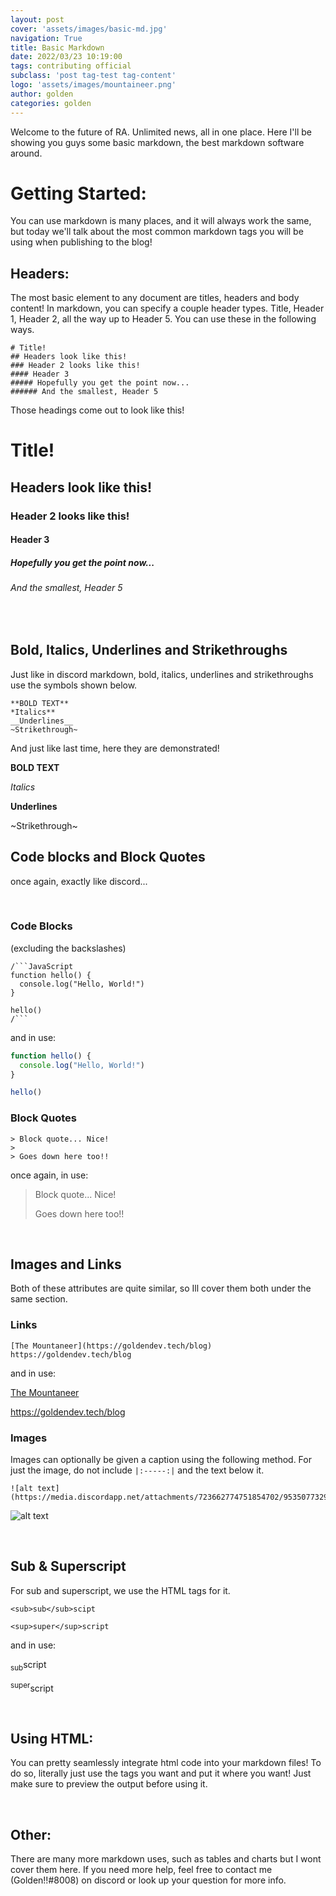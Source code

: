 ```yaml
---
layout: post
cover: 'assets/images/basic-md.jpg'
navigation: True
title: Basic Markdown
date: 2022/03/23 10:19:00
tags: contributing official 
subclass: 'post tag-test tag-content'
logo: 'assets/images/mountaineer.png'
author: golden
categories: golden
---
```


Welcome to the future of RA. Unlimited news, all in one place. Here I'll be showing you guys some basic markdown, the best markdown software around.

# Getting Started:

You can use markdown is many places, and it will always work the same, but today we'll talk about the most common markdown tags you will be using when publishing to the blog!

## Headers:

The most basic element to any document are titles, headers and body content! In markdown, you can specify a couple header types. Title, Header 1, Header 2, all the way up to Header 5. You can use these in the following ways.

```
# Title!
## Headers look like this!
### Header 2 looks like this!
#### Header 3 
##### Hopefully you get the point now...
###### And the smallest, Header 5

```
Those headings come out to look like this!
# Title!
## Headers look like this!
### Header 2 looks like this!
#### Header 3 
##### Hopefully you get the point now...
###### And the smallest, Header 5

<br>

## Bold, Italics, Underlines and Strikethroughs

Just like in discord markdown, bold, italics, underlines and strikethroughs use the symbols shown below.

```
**BOLD TEXT**
*Italics**
__Underlines__
~Strikethrough~
```
And just like last time, here they are demonstrated!

**BOLD TEXT**

*Italics*

__Underlines__

~Strikethrough~

## Code blocks and Block Quotes
once again, exactly like discord...

<br>

### Code Blocks
(excluding the backslashes)
```
/```JavaScript
function hello() {
  console.log("Hello, World!")
}

hello()
/```
```
and in use:
```JavaScript
function hello() {
  console.log("Hello, World!")
}

hello()
```

### Block Quotes
```
> Block quote... Nice!
>
> Goes down here too!!
```
once again, in use:
> Block quote... Nice!
>
> Goes down here too!!

<br>

## Images and Links
Both of these attributes are quite similar, so Ill cover them both under the same section.

### Links
```
[The Mountaneer](https://goldendev.tech/blog)
https://goldendev.tech/blog
```
and in use:

[The Mountaneer](https://goldendev.tech/blog)

https://goldendev.tech/blog

### Images
Images can optionally be given a caption using the following method. For just the image, do not include `|:-----:|` and the text below it.
```
![alt text](https://media.discordapp.net/attachments/723662774751854702/953507732932165632/unknown.png)
```

![alt text](https://media.discordapp.net/attachments/723662774751854702/953507732932165632/unknown.png)

<br>

## Sub & Superscript

For sub and superscript, we use the HTML tags for it.
```
<sub>sub</sub>scipt

<sup>super</sup>script
```
and in use:

<sub>sub</sub>script

<sup>super</sup>script

<br>

## Using HTML:

You can pretty seamlessly integrate html code into your markdown files! To do so, literally just use the tags you want and put it where you want! Just make sure to preview the output before using it.

<br>

## Other:
There are many more markdown uses, such as tables and charts but I wont cover them here. If you need more help, feel free to contact me (Golden!!#8008) on discord or look up your question for more info.
